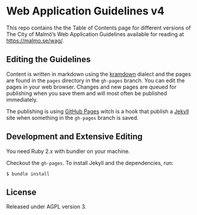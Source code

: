 Web Application Guidelines v4
==============================

This repo contains the the Table of Contents page for different versions of The City of Malmö’s Web Application Guidelines available for reading at https://malmo.se/wag/.

## Editing the Guidelines
Content is written in markdown using the [kramdown](http://kramdown.rubyforge.org/syntax.html) dialect and the pages are found in the `pages` directory in the `gh-pages` branch. You can edit the pages in your web browser. Changes and new pages are queued for publishing when you save them and will most often be published immediately.

The publishing is using [GitHub Pages](https://pages.github.com/) witch is a hook that publish a [Jekyll](https://jekyll.io) site when something in the `gh-pages` branch is saved.

## Development and Extensive Editing

You need Ruby 2.x with bundler on your machine.

Checkout the `gh-pages`. To install Jekyll and the dependencies, run:

    $ bundle install

## License
Released under AGPL version 3.
